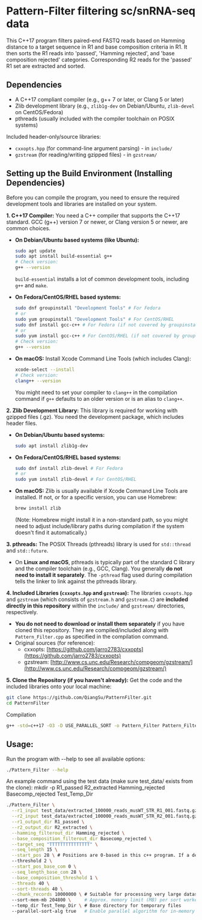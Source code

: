 # Pattern-Filter filtering sc/snRNA-seq data

This C++17 program filters paired-end FASTQ reads based on Hamming distance to a target sequence in R1 and base composition criteria in R1. It then sorts the R1 reads into 'passed', 'Hamming rejected', and 'base composition rejected' categories. Corresponding R2 reads for the 'passed' R1 set are extracted and sorted.

## Dependencies

*   A C++17 compliant compiler (e.g., g++ 7 or later, or Clang 5 or later)
*   Zlib development library (e.g., `zlib1g-dev` on Debian/Ubuntu, `zlib-devel` on CentOS/Fedora)
*   pthreads (usually included with the compiler toolchain on POSIX systems)

Included header-only/source libraries:
*   `cxxopts.hpp` (for command-line argument parsing) - in `include/`
*   `gzstream` (for reading/writing gzipped files) - in `gzstream/`

## Setting up the Build Environment (Installing Dependencies)

Before you can compile the program, you need to ensure the required development tools and libraries are installed on your system.

**1. C++17 Compiler:**
   You need a C++ compiler that supports the C++17 standard. GCC (g++) version 7 or newer, or Clang version 5 or newer, are common choices.

   *   **On Debian/Ubuntu based systems (like Ubuntu):**
       ```bash
       sudo apt update
       sudo apt install build-essential g++
       # Check version:
       g++ --version
       ```
       `build-essential` installs a lot of common development tools, including `g++` and `make`.

   *   **On Fedora/CentOS/RHEL based systems:**
       ```bash
       sudo dnf groupinstall "Development Tools" # For Fedora
       # or
       sudo yum groupinstall "Development Tools" # For CentOS/RHEL
       sudo dnf install gcc-c++ # For Fedora (if not covered by groupinstall)
       # or
       sudo yum install gcc-c++ # For CentOS/RHEL (if not covered by groupinstall)
       # Check version:
       g++ --version
       ```

   *   **On macOS:**
       Install Xcode Command Line Tools (which includes Clang):
       ```bash
       xcode-select --install
       # Check version:
       clang++ --version
       ```
       You might need to set your compiler to `clang++` in the compilation command if `g++` defaults to an older version or is an alias to `clang++`.

**2. Zlib Development Library:**
   This library is required for working with gzipped files (.gz). You need the development package, which includes header files.

   *   **On Debian/Ubuntu based systems:**
       ```bash
       sudo apt install zlib1g-dev
       ```

   *   **On Fedora/CentOS/RHEL based systems:**
       ```bash
       sudo dnf install zlib-devel # For Fedora
       # or
       sudo yum install zlib-devel # For CentOS/RHEL
       ```

   *   **On macOS:**
       Zlib is usually available if Xcode Command Line Tools are installed. If not, or for a specific version, you can use Homebrew:
       ```bash
       brew install zlib
       ```
       (Note: Homebrew might install it in a non-standard path, so you might need to adjust include/library paths during compilation if the system doesn't find it automatically.)

**3. pthreads:**
   The POSIX Threads (pthreads) library is used for `std::thread` and `std::future`.
   *   On **Linux and macOS**, pthreads is typically part of the standard C library and the compiler toolchain (e.g., GCC, Clang). You generally **do not need to install it separately**. The `-pthread` flag used during compilation tells the linker to link against the pthreads library.

**4. Included Libraries (`cxxopts.hpp` and `gzstream`):**
   The libraries `cxxopts.hpp` and `gzstream` (which consists of `gzstream.h` and `gzstream.C`) are **included directly in this repository** within the `include/` and `gzstream/` directories, respectively.
   *   **You do not need to download or install them separately** if you have cloned this repository. They are compiled/included along with `Pattern_Filter.cpp` as specified in the compilation command.
   *   Original sources (for reference):
       *   cxxopts: [https://github.com/jarro2783/cxxopts](https://github.com/jarro2783/cxxopts)
       *   gzstream: [http://www.cs.unc.edu/Research/compgeom/gzstream/](http://www.cs.unc.edu/Research/compgeom/gzstream/)

**5. Clone the Repository (if you haven't already):**
   Get the code and the included libraries onto your local machine:
   ```bash
   git clone https://github.com/QiangSu/PatternFilter.git
   cd PatternFilter
   ```
   
   Compilation
   ```bash
   g++ -std=c++17 -O3 -D USE_PARALLEL_SORT -o Pattern_Filter Pattern_Filter.cpp -lz -pthread -ltbb -I ./include -I ./gzstream ./gzstream/gzstream.C
   ```
## Usage:
   Run the program with --help to see all available options:
   ```bash
   ./Pattern_Filter --help
   ```
   An example command using the test data (make sure test_data/ exists from the clone):
   mkdir -p R1_passed R2_extracted Hamming_rejected Basecomp_rejected Test_Temp_Dir
```bash
./Pattern_Filter \
  --r1_input test_data/extracted_100000_reads_musWT_STR_R1_001.fastq.gz \
  --r2_input test_data/extracted_100000_reads_musWT_STR_R2_001.fastq.gz \
  --r1_output_dir R1_passed \
  --r2_output_dir R2_extracted \
  --hamming_filterout_dir Hamming_rejected \
  --base_composition_filterout_dir Basecomp_rejected \
  --target_seq "TTTTTTTTTTTTTTT" \
  --seq_length 15 \
  --start_pos 28 \ # Positions are 0-based in this c++ program. If a desired position is 29 in a 1-based system, you should input 28.
  --threshold 2 \
  --start_pos_base_com 0 \
  --seq_length_base_com 28 \
  --base_composition_threshold 1 \
  --threads 40 \
  --sort-threads 40 \
  --chunk_records 10000000 \ # Suitable for processing very large datasets (e.g., sc/snRNA-seq)
  --sort-mem-mb 204800 \     # Approx. memory limit (MB) per sort worker - adjust based on system RAM
  --temp_dir Test_Temp_Dir \ # Base directory for temporary files
  --parallel-sort-alg true   # Enable parallel algorithm for in-memory sort step
```

   
